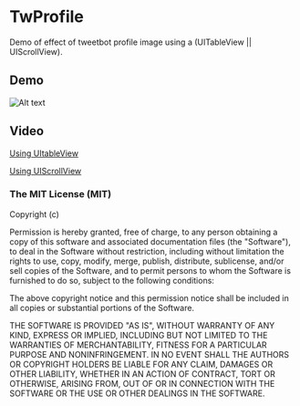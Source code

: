 TwProfile
=========

Demo of effect of tweetbot profile image using a (UITableView || UIScrollView).

## Demo

![Alt text](https://raw.github.com/hunk/MediaDemo/master/TwProfile/effect_tweetbot.gif)


## Video

[Using UItableView](http://www.youtube.com/watch?v=2t5w4kpU5ek)

[Using UIScrollView](http://www.youtube.com/watch?v=v41pLwJJ92I)

### The MIT License (MIT)

Copyright (c) <year> <copyright holders>

Permission is hereby granted, free of charge, to any person obtaining a copy
of this software and associated documentation files (the "Software"), to deal
in the Software without restriction, including without limitation the rights
to use, copy, modify, merge, publish, distribute, sublicense, and/or sell
copies of the Software, and to permit persons to whom the Software is
furnished to do so, subject to the following conditions:

The above copyright notice and this permission notice shall be included in
all copies or substantial portions of the Software.

THE SOFTWARE IS PROVIDED "AS IS", WITHOUT WARRANTY OF ANY KIND, EXPRESS OR
IMPLIED, INCLUDING BUT NOT LIMITED TO THE WARRANTIES OF MERCHANTABILITY,
FITNESS FOR A PARTICULAR PURPOSE AND NONINFRINGEMENT. IN NO EVENT SHALL THE
AUTHORS OR COPYRIGHT HOLDERS BE LIABLE FOR ANY CLAIM, DAMAGES OR OTHER
LIABILITY, WHETHER IN AN ACTION OF CONTRACT, TORT OR OTHERWISE, ARISING FROM,
OUT OF OR IN CONNECTION WITH THE SOFTWARE OR THE USE OR OTHER DEALINGS IN
THE SOFTWARE.
